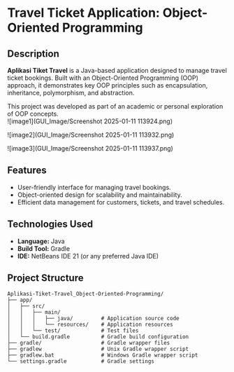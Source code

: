 # Travel Ticket Application: Object-Oriented Programming

## Description  
**Aplikasi Tiket Travel** is a Java-based application designed to manage travel ticket bookings. Built with an Object-Oriented Programming (OOP) approach, it demonstrates key OOP principles such as encapsulation, inheritance, polymorphism, and abstraction.  

This project was developed as part of an academic or personal exploration of OOP concepts.  
![image1](GUI_Image/Screenshot 2025-01-11 113924.png)

![image2](GUI_Image/Screenshot 2025-01-11 113932.png)

![image3](GUI_Image/Screenshot 2025-01-11 113937.png)

## Features  
- User-friendly interface for managing travel bookings.  
- Object-oriented design for scalability and maintainability.  
- Efficient data management for customers, tickets, and travel schedules.  

## Technologies Used  
- **Language:** Java  
- **Build Tool:** Gradle  
- **IDE:** NetBeans IDE 21 (or any preferred Java IDE)
  
## Project Structure  
```
Aplikasi-Tiket-Travel_Object-Oriented-Programming/  
├── app/  
│   ├── src/  
│   │   ├── main/  
│   │   │   ├── java/         # Application source code  
│   │   │   └── resources/    # Application resources  
│   │   └── test/             # Test files  
│   └── build.gradle          # Gradle build configuration  
├── gradle/                   # Gradle wrapper files  
├── gradlew                   # Unix Gradle wrapper script  
├── gradlew.bat               # Windows Gradle wrapper script  
└── settings.gradle           # Gradle settings  
```  
